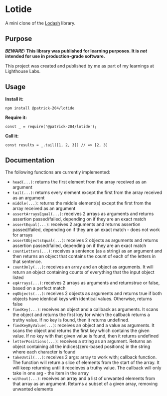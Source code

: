 # Lotide

A mini clone of the [Lodash](https://lodash.com) library.

## Purpose

**_BEWARE:_ This library was published for learning purposes. It is _not_ intended for use in production-grade software.**

This project was created and published by me as part of my learnings at Lighthouse Labs. 

## Usage

**Install it:**

`npm install @patrick-204/lotide`

**Require it:**

`const _ = require('@patrick-204/lotide');`

**Call it:**

`const results = _.tail([1, 2, 3]) // => [2, 3]`

## Documentation

The following functions are currently implemented:

* `head(...)`: returns the first element from the array received as an argument
* `tail(...)`: returns every element except the first from the array received as an argument
* `middle(...)`: returns the middle element(s) except the first from the array received as an argument
* `assertArraysEqual(...)`: receives 2 arrays as arguments and returns assertion passed/failed, depending on if they are an exact match
* `assertEqual(...)`: receives 2 arguments and returns assertion passed/failed, depending on if they are an exact match - does not work for arrays
* `assertObjectsEqual(...)`: receives 2 objects as arguments and returns assertion passed/failed, depending on if they are an exact match
* `countLetters(...)`: receives a sentence (as a string) as an argument and then returns an object that contains the count of each of the letters in that sentence.
* `countOnly(...)`: receives an array and an object as arguments. It will return an object containing counts of everything that the input object listed
* `eqArrays(...)`: receives 2 arrays as arguments and returnstrue or false, based on a perfect match
* `eqObjects(...)`: receives 2 objects as arguments and returns true if both objects have identical keys with identical values. Otherwise, returns false
* `findKey(...)`: receives an object and a callback as arguments. It scans the object and returns the first key for which the callback returns a truthy value. If no key is found, then it returns undefined.
* `findKeyByValue(...)`: receives an object and a value as arguments. It scans the object and returns the first key which contains the given value. If no key with that given value is found, then it returns undefined
* `letterPositions(...)`: receives a string as an argument. Returns an object containing all the indices(zero-based positions) in the string where each character is found
* `takeUntil(...)`: receives 2 args: array to work with; callback function. The function will return a slice of elements from the start of the array. It will keep returning until it receieves a truthy value. The callback will only take in one arg - the item in the array
* `without(...)`: receives an array and a list of unwanted elements from that array as an argument. Returns a subset of a given array, removing unwanted elements
